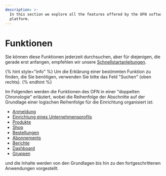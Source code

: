 ```yaml
---
description: >-
  In this section we explore all the features offered by the OFN software
  platform.
---
```


# Funktionen

Sie können diese Funktionen jederzeit durchsuchen, aber für diejenigen, die gerade erst anfangen, empfehlen wir unsere [Schnellstartanleitungen](../quick-start-guides/).

{% hint style="info" %}
Um die Erklärung einer bestimmten Funktion zu finden, die Sie benötigen, verwenden Sie bitte das Feld "Suchen" (oben rechts).
{% endhint %}

Im Folgenden werden die Funktionen des OFN in einer "doppelten Chronologie" erläutert, wobei die Reihenfolge der Abschnitte auf der Grundlage einer logischen Reihenfolge für die Einrichtung organisiert ist:

* [Anmeldung](register-and-create-your-profile.md)
* [Einrichtung eines Unternehmensprofils](enterprise-profile/)
* [Produkte](products-1/)
* [Shop](shopfront/)
* [Bestellungen](orders/)
* [Abonnements](subscriptions/)
* [Berichte](reports/)
* [Dashboard](dashboard.md)
* [Gruppen](groups/)

und die Inhalte werden von den Grundlagen bis hin zu den fortgeschrittenen Anwendungen vorgestellt.
